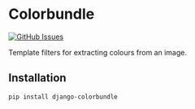 # Colorbundle

[![GitHub Issues](https://img.shields.io/github/issues/stormwarning/django-colorbundle.svg?style=flat-square)](https://github.com/stormwarning/django-colorbundle/issues)

Template filters for extracting colours from an image.

## Installation
```shell
pip install django-colorbundle
```
